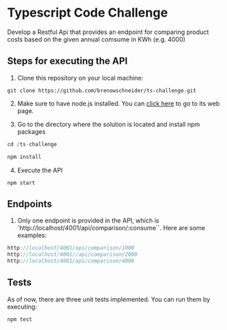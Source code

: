 # Typescript Code Challenge

Develop a Restful Api that provides an endpoint for comparing product costs based on the given annual comsume in KWh (e.g. 4000)

## Steps for executing the API

1. Clone this repository on your local machine:

`git clone https://github.com/brenowschneider/ts-challenge.git`

2. Make sure to have node.js installed. You can [click here](https://nodejs.org/en/) to go to its web page. 

3. Go to the directory where the solution is located and install npm packages

```javascript
cd /ts-challenge

npm install
```

4. Execute the API

`npm start`


## Endpoints

1. Only one endpoint is provided in the API, which is `http://localhost/4001/api/comparison/:consume``. Here are some examples:

```javascript
http://localhost/4001/api/comparison/1000
http://localhost/4001//api/comparison/2000
http://localhost/4001/api/comparison/4000
```

## Tests

As of now, there are three unit tests implemented. You can run them by executing:

`npm test`
